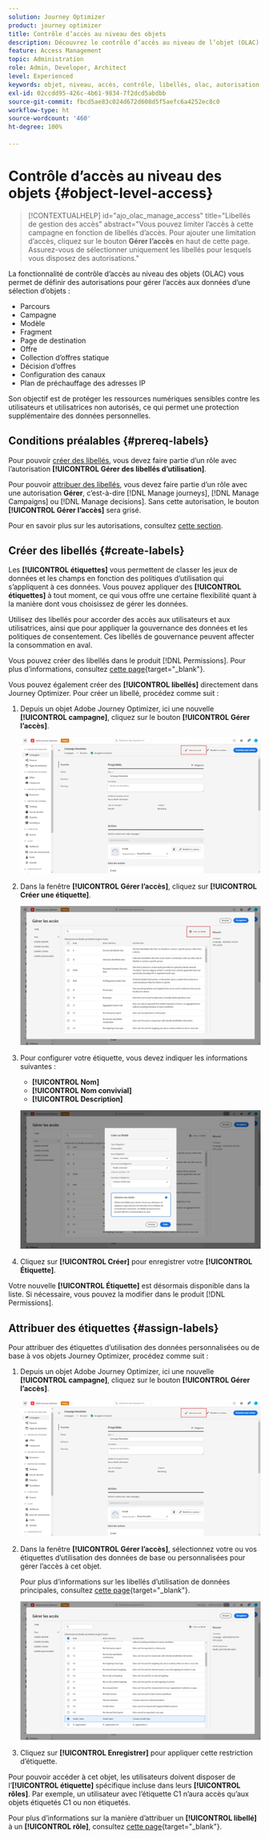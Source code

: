 ```yaml
---
solution: Journey Optimizer
product: journey optimizer
title: Contrôle d’accès au niveau des objets
description: Découvrez le contrôle d’accès au niveau de l’objet (OLAC) qui vous permet de définir des autorisations pour gérer l’accès aux données d’une sélection d’objets.
feature: Access Management
topic: Administration
role: Admin, Developer, Architect
level: Experienced
keywords: objet, niveau, accès, contrôle, libellés, olac, autorisation
exl-id: 02ccdd95-426c-4b61-9834-7f2dcd5abdbb
source-git-commit: fbcd5ae83c024d672d608d5f5aefc6a4252ec8c0
workflow-type: ht
source-wordcount: '460'
ht-degree: 100%

---
```


# Contrôle d’accès au niveau des objets {#object-level-access}

>[!CONTEXTUALHELP]
>id="ajo_olac_manage_access"
>title="Libellés de gestion des accès"
>abstract="Vous pouvez limiter l’accès à cette campagne en fonction de libellés d’accès. Pour ajouter une limitation d’accès, cliquez sur le bouton **Gérer l’accès** en haut de cette page. Assurez-vous de sélectionner uniquement les libellés pour lesquels vous disposez des autorisations."

La fonctionnalité de contrôle d’accès au niveau des objets (OLAC) vous permet de définir des autorisations pour gérer l’accès aux données d’une sélection d’objets :

* Parcours
* Campagne
* Modèle
* Fragment
* Page de destination
* Offre
* Collection d’offres statique
* Décision d’offres
* Configuration des canaux
* Plan de préchauffage des adresses IP

Son objectif est de protéger les ressources numériques sensibles contre les utilisateurs et utilisatrices non autorisés, ce qui permet une protection supplémentaire des données personnelles.

## Conditions préalables {#prereq-labels}

Pour pouvoir [créer des libellés](#create-labels), vous devez faire partie d’un rôle avec l’autorisation **[!UICONTROL Gérer des libellés d’utilisation]**.

Pour pouvoir [attribuer des libellés](#assign-labels), vous devez faire partie d’un rôle avec une autorisation **Gérer**, c’est-à-dire [!DNL Manage journeys], [!DNL Manage Campaigns] ou [!DNL Manage decisions]. Sans cette autorisation, le bouton **[!UICONTROL Gérer l’accès]** sera grisé.

Pour en savoir plus sur les autorisations, consultez [cette section](../administration/permissions.md).

## Créer des libellés {#create-labels}

Les **[!UICONTROL étiquettes]** vous permettent de classer les jeux de données et les champs en fonction des politiques d’utilisation qui s’appliquent à ces données. Vous pouvez appliquer des **[!UICONTROL étiquettes]** à tout moment, ce qui vous offre une certaine flexibilité quant à la manière dont vous choisissez de gérer les données.

Utilisez des libellés pour accorder des accès aux utilisateurs et aux utilisatrices, ainsi que pour appliquer la gouvernance des données et les politiques de consentement. Ces libellés de gouvernance peuvent affecter la consommation en aval.

Vous pouvez créer des libellés dans le produit [!DNL Permissions]. Pour plus d’informations, consultez [cette page](https://experienceleague.adobe.com/docs/experience-platform/access-control/abac/permissions-ui/labels.html?lang=fr){target="_blank"}.

Vous pouvez également créer des **[!UICONTROL libellés]** directement dans Journey Optimizer. Pour créer un libellé, procédez comme suit :

1. Depuis un objet Adobe Journey Optimizer, ici une nouvelle **[!UICONTROL campagne]**, cliquez sur le bouton **[!UICONTROL Gérer l’accès]**.

   ![](assets/olac_1.png)

1. Dans la fenêtre **[!UICONTROL Gérer l’accès]**, cliquez sur **[!UICONTROL Créer une étiquette]**.

   ![](assets/olac_2.png)

1. Pour configurer votre étiquette, vous devez indiquer les informations suivantes :
   * **[!UICONTROL Nom]**
   * **[!UICONTROL Nom convivial]**
   * **[!UICONTROL Description]**

   ![](assets/olac_3.png)

1. Cliquez sur **[!UICONTROL Créer]** pour enregistrer votre **[!UICONTROL Étiquette]**.

Votre nouvelle **[!UICONTROL Étiquette]** est désormais disponible dans la liste. Si nécessaire, vous pouvez la modifier dans le produit [!DNL Permissions].

## Attribuer des étiquettes {#assign-labels}

Pour attribuer des étiquettes d’utilisation des données personnalisées ou de base à vos objets Journey Optimizer, procédez comme suit :

1. Depuis un objet Adobe Journey Optimizer, ici une nouvelle **[!UICONTROL campagne]**, cliquez sur le bouton **[!UICONTROL Gérer l’accès]**.

   ![](assets/olac_1.png)

1. Dans la fenêtre **[!UICONTROL Gérer l’accès]**, sélectionnez votre ou vos étiquettes d’utilisation des données de base ou personnalisées pour gérer l’accès à cet objet.

   Pour plus d’informations sur les libellés d’utilisation de données principales, consultez [cette page](https://experienceleague.adobe.com/docs/experience-platform/data-governance/labels/reference.html?lang=fr){target="_blank"}.

   ![](assets/olac_4.png)

1. Cliquez sur **[!UICONTROL Enregistrer]** pour appliquer cette restriction d’étiquette.

Pour pouvoir accéder à cet objet, les utilisateurs doivent disposer de l’**[!UICONTROL étiquette]** spécifique incluse dans leurs **[!UICONTROL rôles]**.
Par exemple, un utilisateur avec l’étiquette C1 n’aura accès qu’aux objets étiquetés C1 ou non étiquetés.

Pour plus d’informations sur la manière d’attribuer un **[!UICONTROL libellé]** à un **[!UICONTROL rôle]**, consultez [cette page](https://experienceleague.adobe.com/docs/experience-platform/access-control/abac/permissions-ui/permissions.html?lang=fr#manage-labels-for-a-role){target="_blank"}.
